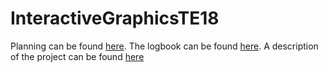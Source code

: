 # InteractiveGraphicsTE18

Planning can be found [here](https://github.com/elloot/InteractiveGraphicsTE18/projects/1).
The logbook can be found [here](https://github.com/elloot/InteractiveGraphicsTE18/wiki/Logbook).
A description of the project can be found [here](https://github.com/elloot/InteractiveGraphicsTE18/wiki/Game-project)
